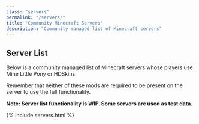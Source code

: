 ```yaml
---
class: "servers"
permalink: "/servers/"
title: "Community Minecraft Servers"
description: "Community managed list of Minecraft servers"
---
```

## Server List

Below is a community managed list of Minecraft servers whose players use
Mine Little Pony or HDSkins.

Remember that neither of these mods are required
to be present on the server to use the full functionality.

**Note: Server list functionality is WIP. Some servers are used as test data.**

{% include servers.html %}
